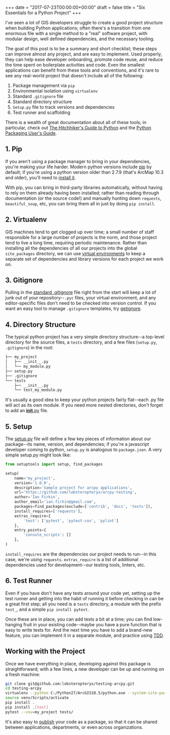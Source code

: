 +++
date = "2017-07-23T00:00:00+00:00"
draft = false 
title = "Six Essentials for a Python Project"
+++

I've seen a lot of GIS developers struggle to create a good project structure when building Python applications; often there's a transition from one enormous file with a single method to a "real" software project, with modular design, well defined dependencies, and the necessary tooling.  

The goal of this post is to be a summary and short checklist; these steps can improve almost any project, and are easy to implement.  Used properly, they can help ease developer onboarding, promote code reuse, and reduce the time spent on boilerplate activities and code.  Even the smallest applications can benefit from these tools and conventions, and it's rare to see any real-world project that doesn't include all of the following:

1. Package management via `pip`
1. Environmental isolation using `virtualenv`
1. Standard `.gitignore` file
1. Standard directory structure
1. `Setup.py` file to track versions and dependencies
1. Test runner and scaffolding

There is a wealth of great documentation about all of these tools; in particular, check out [The Hitchhiker's Guide to Python](http://python-guide-pt-br.readthedocs.io/en/latest/) and the [Python Packaging User's Guide](https://python-packaging-user-guide.readthedocs.io/).

## 1. Pip

If you aren't using a package manager to bring in your dependencies, you're making your life harder.  Modern python versions include [pip](https://pip.pypa.io/en/stable/) by default; if you're using a python version older than 2.7.9 (that's ArcMap 10.3 and older), you'll need to [install it](https://pip.pypa.io/en/stable/installing/#installing-with-get-pip-py).

With pip, you can bring in third-party libraries automatically, without having to rely on them already having been installed; rather than reading through documentation (or the source code!) and manually hunting down `requests`, `beautiful_soup`, etc, you can bring them all in just by doing `pip install`. 

## 2. Virtualenv

GIS machines tend to get clogged up over time; a small number of staff responsible for a large number of projects is the norm, and those project tend to live a long time, requiring periodic maintenance.  Rather than installing all the dependencies of all our projects into the global `site_packages` directory, we can use [virtual environments](/post/arcpy-virtualenv) to keep a separate set of dependencies and library versions for each project we work on.

## 3. Gitignore

Pulling in the [standard .gitignore](https://github.com/github/gitignore/blob/master/Python.gitignore) file right from the start will keep a lot of junk out of your repository--`.pyc` files, your virtual environment, and any editor-specific files don't need to be checked into version control.  If you want an easy tool to manage `.gitignore` templates, try [getignore](/post/getignore.md).

## 4. Directory Structure

The typical python project has a very simple directory structure--a top-level directory for the source files, a `tests` directory, and a few files (`setup.py`, `.gitignore`) in the root:


```bash
├── my_project
│   ├── __init__.py
│   └── my_module.py
├── setup.py
├── .gitignore
└── tests
    ├── __init__.py
    └── test_my_module.py
```

It's usually a good idea to keep your python projects fairly flat--each .py file will act as its own module.  If you need more nested directories, don't forget to add an [__init__.py](https://docs.python.org/3/tutorial/modules.html#packages) file.


## 5. Setup

The [setup.py](https://docs.python.org/2/distutils/setupscript.html) file will define a few key pieces of information about our package--its name, version, and dependencies; if you're a javascript developer coming to python, `setup.py` is analogous to `package.json`.  A very simple setup.py might look like:

```python
from setuptools import setup, find_packages

setup(
    name='my_project',
    version='1.0.0',
    description='Sample project for arcpy applications',
    url='https://github.com/lobsteropteryx/arcpy-testing',
    author='Ian Firkin',
    author_email='ian.firkin@gmail.com',
    packages=find_packages(exclude=['contrib', 'docs', 'tests']),
    install_requires=['requests'],
    extras_require={
        'test': ['pytest', 'pytest-cov', 'pylint']
    },
    entry_points={
        'console_scripts': []
    },
)
```

`install_requires` are the dependencies our project needs to run--in this case, we're using `requests`.  `extras_require` is a list of additional dependencies used for development--our testing tools, linters, etc.

## 6. Test Runner

Even if you have don't have any tests around your code yet, setting up the test runner and getting into the habit of running it before checking in can be a great first step; all you need is a `tests` directory, a module with the prefix `test_`, and a simple `pip install pytest`.  

Once these are in place, you can add tests a bit at a time; you can find low-hanging fruit in your existing code--maybe you have a pure function that is easy to write tests for.  And the next time you have to add a brand-new feature, you can implement it in a separate module, and practice using [TDD](https://en.wikipedia.org/wiki/Test-driven_development).


## Working with the Project

Once we have everything in place, developing against this package is straightforward; with a few lines, a new developer can be up and running on a fresh machine:

```bash
git clone git@github.com:lobsteropteryx/testing-arcpy.git
cd testing-arcpy
virtualenv --python C:/Python27/ArcGIS10.5/python.exe --system-site-packages venv
source venv/Scripts/activate
pip install .
pip install .[test]
pytest --cov=my_project tests/
```

It's also easy to [publish](https://python-packaging-user-guide.readthedocs.io/tutorials/distributing-packages/) your code as a package, so that it can be shared between applications, departments, or even across organizations.

